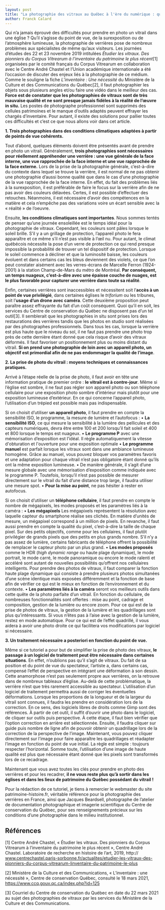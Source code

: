 ```yaml
---
layout: post
title: "La photographie des vitraux au Québec à l'ère du numérique : quelles sont les bonnes pratiques ?"
author: Franck Calard
---
```


 Qui n’a jamais éprouvé des difficultés pour prendre en photo un vitrail dans une église ? Qu’il s’agisse du point de vue, de la surexposition ou de l’atmosphère lumineuse, la photographie de verrières pose de nombreux problèmes aux spécialistes de même qu’aux visiteurs. Les journées d’études des 22 et 23 novembre 2019 intitulées _Étudier les vitraux. Des pionniers du Corpus Vitrearum à l’inventaire du patrimoine le plus récent_[1] organisées par le comité français du Corpus Vitrearum en collaboration avec le Centre André Chastel et l’Union académique internationale a été l’occasion de discuter des enjeux liés à la photographie de ce médium. Comme le souligne la fiche _L’inventaire : Une nécessité_ du Ministère de la Culture et des Communications du Québec[2], il faut photographier les objets sous plusieurs angles et/ou faire une vidéo dans le meilleur des cas. **Force est de constater que les photographies de vitraux sont de très mauvaise qualité et ne sont presque jamais fidèles à la réalité de l’œuvre in situ.** Les postes de photographe professionnel sont supprimés des cellules patrimoines et le manque d’outils adaptés peuvent effrayer les chargés d’inventaire. Pour autant, il existe des solutions pour pallier toutes ces difficultés et c’est ce que nous allons voir dans cet article.

**1.  Trois photographies dans des conditions climatiques adaptées à partir de points de vue cohérents.**

  Tout d’abord, quelques éléments doivent être présentés avant de prendre en photo un vitrail. Généralement, **trois photographies sont nécessaires pour réellement appréhender une verrière : une vue générale de la face interne, une vue rapprochée de la face interne et une vue rapprochée de la face externe.** Lors de la prise de la photographie générale, c’est-à-dire du contexte dans lequel se trouve la verrière, il est normal de ne pas obtenir une photographie d’aussi bonne qualité que dans le cas d’une photographie de la vue rapprochée de la face interne. En effet, du fait des problèmes liés à la surexposition, il est préférable de faire le focus sur la verrière afin de ne pas avoir des couleurs délavées. Certes, il est possible d’effectuer des retouches. Néanmoins, il est nécessaire d’avoir des compétences en la matière et cela n’empêche pas des variations voire un écart sensible avec la « réalité » de l’oeuvre.
 
  Ensuite, **les conditions climatiques sont importantes**. Nous sommes tentés de penser qu’une journée ensoleillée est le temps idéal pour la photographie de vitraux. Cependant, les couleurs sont pâles lorsque le soleil brille. S’il y a un grillage de protection, l’appareil photo le fera apparaître et ce même s’il n’est pas visible à l’œil nu. Pour autant, le climat québécois nécessite la pose d’un verre de protection ce qui rend presque impossible la probabilité de trouver un tel dispositif de protection.  Lorsque le soleil commence à décliner et que la luminosité baisse, les couleurs évoluent et dans certains cas les bleus deviennent des violets, ce que l’on peut constater aisément avec les verres-écrans de Marcelle Ferron (1924-2001) à la station Champ-de-Mars du métro de Montréal. **Par conséquent, un temps nuageux, c’est-à-dire avec une épaisse couche de nuages, est le plus favorable pour capturer une verrière dans toute sa réalité**. 
  
  Enfin, certaines verrières sont inaccessibles et nécessitent soit l’**accès à un point de vue privilégié**, dans certaines églises le _triforium_ ou les tribunes, soit l’**usage d’un drone avec caméra**. Cette deuxième proposition peut paraître assez effrayante du fait d’un coût conséquent. Quoi qu’il en soit, les services du Centre de conservation du Québec ne disposent pas d’un tel outil[3]. Il semblerait que les photographies in situ sont prises lors des restaurations des verrières tandis que les photos en studio sont réalisées par des photographes professionnels. Dans tous les cas, lorsque la verrière est plus haute que le niveau du sol, il ne faut pas prendre une photo trop près de cette dernière étant donné que cela risque d’avoir des vitraux déformés. Il faut favoriser un positionnement plus ou moins distant du vitrail. **Si on prend une photographie de loin avec un appareil photo, un objectif est primordial afin de ne pas endommager la qualité de l’image**. 

**2.  La prise de photo du vitrail : moyens techniques et connaissances pratiques.**

Arrivé à l’étape réelle de la prise de photo, il faut avoir en tête une information pratique de premier ordre :  **le vitrail est à contre-jour**. Même si l’église est sombre, il ne faut pas régler son appareil photo ou son téléphone cellulaire pour une exposition photo sombre d’intérieur mais plutôt pour une exposition lumineuse d’extérieur. En ce qui concerne l’appareil photo, l’utilisation d’un trépied est possible mais pas indispensable. 

Si on choisit d’utiliser **un appareil photo**, il faut prendre en compte la sensibilité ISO, le programme, la mesure de lumière et l’autofocus :
•  **La sensibilité ISO**, ce qui mesure la sensibilité à la lumière des pellicules et des capteurs numériques, devra être entre 100 et 200 lorsqu’il fait soleil et 400 et 800 lorsque le temps est nuageux. 
•  **Le programme P** avec une mémorisation d’exposition est l’idéal. Il règle automatiquement la vitesse d'obturation et l'ouverture pour une exposition optimale
•  **Le programme manuel** est parfait lorsque les vitraux sont dans une ambiance lumineuse homogène. Grâce au manuel, vous pouvez bloquer vos paramètres favoris et une adaptation pour chaque vitrail n’est pas obligatoire étant donné qu’ils ont la même exposition lumineuse.
•  De manière générale, il s’agit d’une mesure globale avec une mémorisation d’exposition comme indiquée avec le programme P. Toutefois, lorsqu’il n’est pas possible de mesurer directement sur le vitrail du fait d’une distance trop large, il faudra utiliser une mesure spot.
•  **Pour la mise au point**, ne pas hésiter à rester en autofocus. 

Si on choisit d’utiliser un **téléphone cellulaire**, il faut prendre en compte le nombre de mégapixels, les modes proposés et les paramètres liés à la caméra :
• **Les mégapixels** Les mégapixels représentent la résolution avec laquelle capteur du smartphone réalise ses clichés. En matière d’unités de mesure, un mégapixel correspond à un million de pixels. En revanche, il faut aussi prendre en compte la qualité du pixel, c’est-à-dire la taille de chaque pixel. Sur des petits objectifs, comme pour les cellulaires, il faut plutôt privilégier de grands pixels que des petits en plus grands nombre. S’il n’y a pas assez de lumière, certains fabricants de téléphone offrent la possibilité de remplacer le capteur photo par un plus grand.
•  **Les modes proposés** comme le HDR (_high dynamic range_ ou haute plage dynamique), le mode portrait, le mode carré, le mode panoramique ou encore le mode ralenti et accéléré sont autant de nouvelles possibilités qu’offrent nos cellulaires intelligents. Pour prendre des photos de vitraux, il faut comparer la fonction haute plage dynamique qui consiste à prendre plusieurs photos simultanées d’une scène identique mais exposées différemment et la fonction de base afin de vérifier ce qui est le mieux en fonction de l’environnement et du contexte.
•  **Les paramètres liés à la caméra** seront vos meilleurs outils dans cette quête de la photo parfaite d’un vitrail. En fonction du cellulaire, de nombreuses fonctionnalités sont offertes : mise au point, cadrage et composition, gestion de la lumière ou encore zoom. Pour ce qui est de la prise de photos de vitraux, la gestion de la lumière et les quadrillages sont plus qu’intéressants. Si vous n’êtes pas à l’aise avec la gestion de la lumière, restez en mode automatique. Pour ce qui est de l’effet quadrillé, il vous aidera à avoir une photo droite ce qui facilitera vos modifications par logiciel si nécessaire.


**3.  Un traitement nécessaire a posteriori en fonction du point de vue.**

Même si ce tutoriel a pour but de simplifier la prise de photo des vitraux, **le passage à un logiciel de traitement peut être nécessaire dans certaines situations**. En effet, n’oublions pas qu’il s’agit de vitraux. Du fait de sa position et du point de vue du spectateur, l’artiste a, dans certains cas, compensé l’effet de perspective en intégrant une déformation à son dessin. Cette anamorphose n’est pas seulement propre aux verrières, on la retrouve dans de nombreux tableaux d’église. Au-delà de cette problématique, la verrière n’est que très rarement accessible au spectateur. L’utilisation d’un logiciel de traitement permettra aussi de corriger les éventuelles déformations. Lorsque les proportions de la longueur et de la largeur du vitrail sont connues, il faudra les prendre en considération lors de la correction. En ce sens, des logiciels libres de droits comme Gimp sont des références. À partir de cet outil, il suffit d’ouvrir une photo dans le logiciel, de cliquer sur outils puis perspective. À cette étape, il faut bien vérifier que l’option correction en arrière est sélectionnée. Ensuite, il faudra cliquer sur guide puis nombre de ligne afin de pouvoir obtenir un quadrillage lors de la correction de la perspective de l’image. Maintenant, vous pouvez cliquer directement sur l’image pour faire apparaître les quadrillages et réadapter l’image en fonction du point de vue initial. La règle est simple : toujours respecter l’horizontal. Somme toute, l’utilisation d’une image de haute qualité est plus que nécessaire étant donné que les pixels sont transformés lors de ce recadrage.

  Maintenant que vous avez toutes les clés pour prendre en photo des verrières et pour les recadrer, **il ne vous reste plus qu’à sortir dans les églises et dans les lieux de patrimoine du Québec possédant du vitrail !**

  Pour la rédaction de ce tutoriel, je tiens à remercier le webmaster du site patrimoine-histoire.fr, véritable référence pour la photographie des verrières en France, ainsi que Jacques Beardsell, photographe de l’atelier de documentation photographique et imagerie scientifique du Centre de conservation du Québec, pour ses renseignements précieux sur les conditions d’une photographie dans le milieu institutionnel. 
  
  ## Références 
  
  [1] Centre André Chastel, « Étudier les vitraux. Des pionniers du Corpus Vitrearum à l’inventaire du patrimoine le plus récent », Centre André Chastel. Laboratoire de recherche en histoire de l’art, 2019, http:// www.centrechastel.paris-sorbonne.fr/actualites/etudier-les-vitraux-des-pionniers-du-corpus-vitrearum-linventaire-du-patrimoine-le-plus
  
  [2] Ministère de la Culture et des Communications, « L’inventaire : une nécessité », Centre de conservation Québec, consulté le 18 mars 2021, https://www.ccq.gouv.qc.ca/index.php?id=125
  
  [3] Courriel du Centre de conservation du Québec en date du 22 mars 2021 au sujet des photographies de vitraux par les services du Ministère de la Culture et des Communications.
